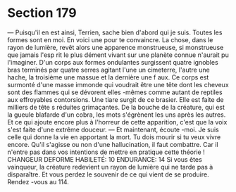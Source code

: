 # Section 179

— Puisqu'il en est ainsi, Terrien, sache bien d'abord qui je suis.
Toutes les formes sont en moi. En voici une pour te convaincre.
La chose, dans le rayon de lumière, revêt alors une apparence
monstrueuse, si monstrueuse que jamais l'esp rit le plus dément
vivant sur une planète connue n'aurait pu l'imaginer. D'un corps
aux formes ondulantes surgissent quatre ignobles bras terminés
par quatre serres agitant l'une un cimeterre, l'autre une hache, la
troisième une massue et la dernière une f aux. Ce corps est
surmonté d'une masse immonde qui voudrait être une tête dont
les cheveux sont des
flammes qui se dévorent elles -mêmes comme autant de reptiles
aux effroyables contorsions. Une tiare surgit de ce brasier. Elle
est faite de milliers de tête s réduites grimaçantes. De la bouche
de la créature, qui est la gueule blafarde d'un cobra, les mots
s'égrènent les uns après les autres. Et ce qui ajoute encore plus à
l'horreur de cette apparition, c'est que la voix s'est faite d'une
extrême douceur. — Et maintenant, écoute -moi. Je suis celle qui
donne la vie en apportant la mort. Tu dois mourir si tu veux vivre
encore.
Qu'il s'agisse ou non d'une hallucination, il faut combattre. Car il
n'entre pas dans vos intentions de mettre en pratique cette
théorie !
CHANGEUR  DEFORME  HABILETÉ:  10 ENDURANCE:  14
Si vous êtes vainqueur, la créature redevient un rayon de lumière
qui ne tarde pas à disparaître. Et vous perdez le souvenir de ce
qui vient de se produire. Rendez -vous au 114.